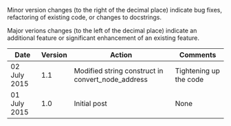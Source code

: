 Minor version changes (to the right of the decimal place) indicate bug fixes, refactoring of existing code, or changes to docstrings.

Major verions changes (to the left of the decimal place) indicate an additional feature or significant enhancement of an existing feature.


| Date | Version | Action | Comments |
| ---- | ------- | ------ | -------- |
|02 July 2015| 1.1| Modified string construct in convert_node_address|Tightening up the code|
|01 July 2015 | 1.0 | Initial post | None |
